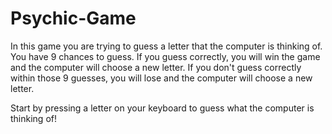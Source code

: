 # Psychic-Game

In this game you are trying to guess a letter that the computer is thinking of.
You have 9 chances to guess. 
If you guess correctly, you will win the game and the computer will choose a new letter.
If you don't guess correctly within those 9 guesses, you will lose and the computer will choose a new letter.

Start by pressing a letter on your keyboard to guess what the computer is thinking of!
